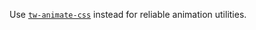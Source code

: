Use [`tw-animate-css`](https://github.com/Wombosvideo/tw-animate-css) instead for reliable animation utilities.